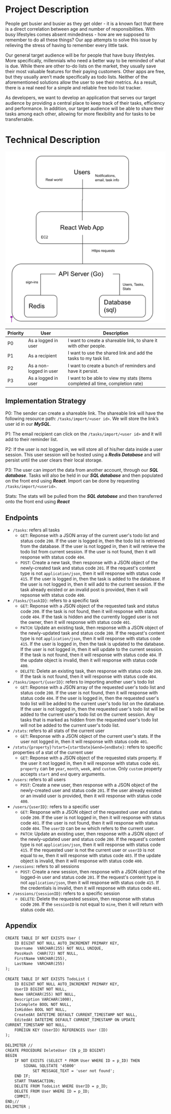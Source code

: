 # Project Description

People get busier and busier as they get older - it is a known fact that there is a direct correlation between age and number of responsibilities. With busy lifestyles comes absent mindedness - how are we supposed to remember to do all these things? Our app attempts to solve this issue by relieving the stress of having to remember every little task.

Our general target audience will be for people that have busy lifestyles. More specifically, millennials who need a better way to be reminded of what is due. While there are other to-do lists on the market, they usually save their most valuable features for their paying customers. Other apps are free, but they usually aren’t made specifically as todo lists. Neither of the aforementioned solutions allow the user to see their metrics. As a result, there is a real need for a simple and reliable free todo list tracker.

As developers, we want to develop an application that serves our target audience by providing a central place to keep track of their tasks, efficiency and performance. In addition, our target audience will be able to share their tasks among each other, allowing for more flexibility and for tasks to be transferrable.

# Technical Description

![technical diagram](media/diagram.png)

| Priority | User                    | Description                                                                                         |
| -------- | ----------------------- | --------------------------------------------------------------------------------------------------- |
| P0       | As a logged in user      | I want to create a shareable link, to share it with other people.                                   |
| P1       | As a recipient   | I want to use the shared link and add the tasks to my task list.          |
| P2       | As a non-logged in user | I want to create a bunch of reminders and have it persist.                                            |
| P3       | As a logged in user     | I want to be able to view my stats (items completed all time, completion rate) |

## Implementation Strategy

P0: The sender can create a shareable link. The shareable link will have the following resource path: ```/tasks/import/<user id>```. We will store the link’s user id in our ***MySQL***.

P1: The email recipient can click on the ```/tasks/import/<user id>``` and it will add to their reminder list.

P2: If the user is not logged in, we will store all of his/her data inside a user session. This user session will be hosted using a ***Redis Database*** and will persist until the user clears their local storage.

P3: The user can import the data from another account, through our ***SQL database***. Tasks will also be held in our ***SQL database*** and then populated on the front end using ***React***. Import can be done by requesting ```/tasks/import/<userid>```.

Stats: The stats will be pulled from the ***SQL database*** and then transferred onto the front end using ***React***

## Endpoints

* ```/tasks```: refers all tasks
  * ```GET```: Reponse with a JSON array of the current user's todo list and status code ```200```. If the user is logged in, then the todo list is retrieved from the database. If the user is not logged in, then it will retrieve the todo list from current session. If the user is not found, then it will response with status code ```404```.
  * ```POST```: Create a new task, then response with a JSON object of the newly-created task and status code ```201```. If the request's content type is not ```application/json```, then it will response with status code ```415```. If the user is logged in, then the task is added to the database. If the user is not logged in, then it will add to the current session. If the task already existed or an invalid post is provided, then it will repsonse with status code ```400```.
* ```/tasks/{taskID}```: refers to a specific task
  * ```GET```: Reponse with a JSON object of the requested task and status code ```200```. If the task is not found, then it will response with status code ```404```. If the task is hidden and the currently logged user is not the owner, then it will response with status code ```401```.
  * ```PATCH```: Update an existing task, then response with a JSON object of the newly-updated task and status code ```200```. If the request's content type is not ```application/json```, then it will response with status code ```415```. If the user is logged in, then the task is updated to the database. If the user is not logged in, then it will update to the current session. If the task is not found, then it will response with status code ```404```. If the update object is invalid, then it will response with status code ```400```.
  * ```DELETE```: Delete an existing task, then response with status code ```200```. If the task is not found, then it will response with status code ```404```.
* ```/tasks/import/{userID}```: refers to importing another user's todo list
  * ```GET```: Reponse with a JSON array of the requested user's todo list and status code ```200```. If the user is not found, then it will response with status code ```404```. If the user is logged in, then the requested user's todo list will be added to the current user's todo list on the database. If the user is not logged in, then the requested user's todo list will be added to the current user's todo list on the current session. Any tasks that is marked as hidden from the requested user's todo list will not be added to the current user's todo list.
* ```/stats```: refers to all stats of the current user
  * ```GET```: Response with a JSON object of the current user's stats. If the user not logged in, then it will response with status code ```401```.
* ```/stats/{property}?start={startDate}&end={endDate}```: refers to specific properties of a stat of the current user
  * ```GET```: Reponse with a JSON object of the requested stats property. If the user it not logged in, then it will response with status code ```401```. ```property``` can be ```year```, ```month```, ```week```, and ```custom```. Only ```custom``` property accepts ```start``` and ```end``` query arguments.
* ```/users```: refers to all users
  * ```POST```: Create a new user, then response with a JSON object of the newly-created user and status code ```201```. If the user already existed or an invalid user is provided, then it will response with status code ```400```.
* ```/users/{userID}```: refers to a specific user
  * ```GET```: Response with a JSON object of the requested user and status code ```200```. If the user is not logged in, then it will response with status code ```401```. If the user is not found, then it will response with status code ```404```. The ```userID``` can be ```me``` which refers to the current user.
  * ```PATCH```: Update an existing user, then response with a JSON object of the newly-updated user and status code ```200```. If the request's content type is not ```application/json```, then it will response with status code ```415```. If the requested user is not the current user or ```userID``` is not equal to ```me```, then it will response with status code ```403```. If the update object is invalid, then it will response with status code ```400```.
* ```/sessions```: refers to all sessions
  * ```POST```: Create a new session, then response with a JSON object of the logged-in user and status code ```201```. If the request's content type is not ```application/json```, then it will response with status code ```415```. If the credentials is invalid, then it will response with status code ```401```.
* ```/sessions/{sessionID}```: refers to a specific session
  * ```DELETE```: Delete the requested session, then response with status code ```200```. If the ```sessionID``` is not equal to ```mine```, then it will return with status code ```403```.

## Appendix

```
CREATE TABLE IF NOT EXISTS User (
	ID BIGINT NOT NULL AUTO_INCREMENT PRIMARY KEY,
	Username  VARCHAR(255) NOT NULL UNIQUE,
	PassHash  CHAR(72) NOT NULL,
	FirstName VARCHAR(255),
	LastName  VARCHAR(255)
);

CREATE TABLE IF NOT EXISTS TodoList (
	ID BIGINT NOT NULL AUTO_INCREMENT PRIMARY KEY,
	UserID BIGINT NOT NULL,
	Name VARCHAR(255) NOT NULL,
	Description VARCHAR(1000),
	IsComplete BOOL NOT NULL,
	IsHidden BOOL NOT NULL,
	CreatedAt DATETIME DEFAULT CURRENT_TIMESTAMP NOT NULL,
	EditedAt DATETIME DEFAULT CURRENT_TIMESTAMP ON UPDATE CURRENT_TIMESTAMP NOT NULL,
	FOREIGN KEY (UserID) REFERENCES User (ID)
);

DELIMITER //
CREATE PROCEDURE DeleteUser (IN p_ID BIGINT)
BEGIN
	IF NOT EXISTS (SELECT * FROM User WHERE ID = p_ID) THEN
		SIGNAL SQLSTATE '45000'
			SET MESSAGE_TEXT = 'user not found';
	END IF;
	START TRANSACTION;
	DELETE FROM TodoList WHERE UserID = p_ID;
	DELETE FROM User WHERE ID = p_ID;
	COMMIT;
END;//
DELIMITER ;
```
